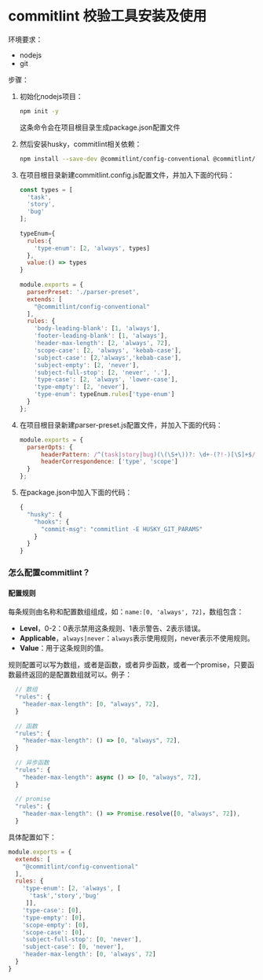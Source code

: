 # commitlint 校验工具安装及使用

环境要求：

* nodejs
* git

步骤：

1. 初始化nodejs项目：

   ```bash
   npm init -y
   ```

   这条命令会在项目根目录生成package.json配置文件

2. 然后安装husky，commitlint相关依赖：

   ```bash
   npm install --save-dev @commitlint/config-conventional @commitlint/cli husky
   ```

3. 在项目根目录新建commitlint.config.js配置文件，并加入下面的代码：

   ```javascript
   const types = [
     'task',
     'story',
     'bug'
   ];
   ​
   typeEnum={
     rules:{
       'type-enum': [2, 'always', types]
     },
     value:() => types
   }
   ​
   module.exports = {
     parserPreset: './parser-preset',
     extends: [
       "@commitlint/config-conventional"
     ],
     rules: {
       'body-leading-blank': [1, 'always'],
       'footer-leading-blank': [1, 'always'],
       'header-max-length': [2, 'always', 72],
       'scope-case': [2, 'always', 'kebab-case'],
       'subject-case': [2,'always','kebab-case'],
       'subject-empty': [2, 'never'],
       'subject-full-stop': [2, 'never', '.'],
       'type-case': [2, 'always', 'lower-case'],
       'type-empty': [2, 'never'],
       'type-enum': typeEnum.rules['type-enum']
     }
   };
   ```

4. 在项目根目录新建parser-preset.js配置文件，并加入下面的代码：

   ```javascript
   module.exports = {
     parserOpts: {
         headerPattern: /^(task|story|bug)(\(\S+\))?: \d+-(?!-)[\S]+$/,
         headerCorrespondence: ['type', 'scope']
     }
   };
   ```

5. 在package.json中加入下面的代码：

   ```javascript
   {
     "husky": {
       "hooks": {
         "commit-msg": "commitlint -E HUSKY_GIT_PARAMS"
       }
     }
   }
   ```

### 怎么配置commitlint？

#### 配置规则

每条规则由名称和配置数组组成，如：`name:[0, 'always', 72]`，数组包含：

* **Level**，0-2：0表示禁用这条规则、1表示警告、2表示错误。
* **Applicable**，`always|never`：`always`表示使用规则，never表示不使用规则。
* **Value**：用于这条规则的值。

规则配置可以写为数组，或者是函数，或者异步函数，或者一个promise，只要函数最终返回的是配置数组就可以。例子：

```javascript
  // 数组
  "rules": {
    "header-max-length": [0, "always", 72],
  }
  
  // 函数
  "rules": {
    "header-max-length": () => [0, "always", 72],
  }
  
  // 异步函数
  "rules": {
    "header-max-length": async () => [0, "always", 72],
  }
  
  // promise
  "rules": {
    "header-max-length": () => Promise.resolve([0, "always", 72]),
  }
```

具体配置如下：

```javascript
module.exports = {
  extends: [
    "@commitlint/config-conventional"
  ],
  rules: {
    'type-enum': [2, 'always', [
      'task','story','bug'
     ]],
    'type-case': [0],
    'type-empty': [0],
    'scope-empty': [0],
    'scope-case': [0],
    'subject-full-stop': [0, 'never'],
    'subject-case': [0, 'never'],
    'header-max-length': [0, 'always', 72]
  }
}
```

